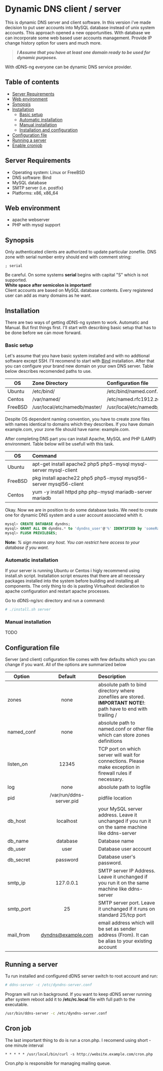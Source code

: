 # Dynamic DNS client / server
This is dynamic DNS server and client software. In this version i've made decision to put user accounts into MySQL database instead of unix system accounts. This approach opened a new opportunities. With database we can incorporate some web based user accounts management. Provide IP change history option for users and much more.

> _**I Assume that you have at least one domain ready to be used for dynamic purposes.**_

With dDNS-ng everyone can be dynamic DNS service provider.
## Table of contents
* [Server Requirements](#server-requirements)
* [Web environment](#web-environment)
* [Synopsis](#synopsis)
* [Installation](#installation)
  * [Basic setup](#basic-setup)
  * [Automatic installation](#automatic-installation)
  * [Manual installation](#manual-installation)
  * [Installation and configuration](#installation-and-configuration)
* [Configuration file](#configuration-file)
* [Running a server](#running-a-server)
* [Enable cronjob](#cron-job)

## Server Requirements
* Operating system: Linux or FreeBSD
* DNS software: Bind
* MySQL database
* SMTP server (i.e. postfix)
* Platforms: x86, x86_64

## Web environment
 * apache webserver
 * PHP with mysql support

## Synopsis
Only authenticated clients are authorized to update particular zonefile. DNS zone with serial number entry should end with comment string:
```
; serial
```
Be careful. On some systems **serial** begins with capital "S" which is not supported.<br>
**White space after semicolon is important!**<br>
Client accounts are based on MySQL database contents. Every registered user can add as many domains as he want.
## Installation
There are two ways of getting dDNS-ng system to work. Automatic and Manual. But first things first. I'll start with describing basic setup that has
to be done before we can move forward.
### Basic setup
Let's assume that you have basic system installed and with no addtional software except SSH. I'll recomend to start with [Bind](https://www.isc.org/downloads/bind/) installation.
After that you can configure your brand new domain on your own DNS server. Table below describes recomended paths to use.

| OS      | Zone Directory                | Configuration file               |
|---------|:------------------------------|:---------------------------------|
| Ubuntu  | /etc/bind/                    | /etc/bind/named.conf.local       |
| Centos  | /var/named/                   | /etc/named.rfc1912.zones         |
| FreeBSD | /usr/local/etc/namedb/master/ | /usr/local/etc/namedb/named.conf |

Despite OS dependent naming convention, you have to create zone files with names identical to domains which they describes. If you have domain example.com, your zone file
should have name: example.com.

After completing DNS part you can install Apache, MySQL and PHP (LAMP) environment. Table below will be usefull with this task.

| OS      | Command                                                            |
|---------|:-------------------------------------------------------------------|
| Ubuntu  | apt-get install apache2 php5 php5-mysql mysql-server mysql-client  |
| FreeBSD | pkg install apache22 php5 php5-mysql mysql56-server mysql56-client |
| Centos  | yum -y install httpd php php-mysql mariadb-server mariadb          |

Okay. Now we are in position to do some database tasks. We need to create one for dynamic DNS system and a user account associated whith it.
```sql
mysql> CREATE DATABASE dyndns;
mysql> GRANT ALL ON dyndns.* to 'dyndns_user'@'%' IDENTIFIED by 'someRandomPassword';
mysql> FLUSH PRIVILEGES;
```
**Note:** _% sign means any host. You can restrict here access to your database if you want._

### Automatic installation
If your server is running Ubuntu or Centos i higly recommend using install.sh script. Installation script ensures that there are all necessary
packages installed into the system before building and installing all components. The only thing to do is pasting Virtualhost declaration to apache
configuration and restart apache processes.

Go to dDNS-ng/src directory and run a command:
```bash
# ./install.sh server
```

### Manual installation
TODO

## Configuration file
Server (and client) cofiguration file comes with few defaults which you can change if you want. All of the options are summarized below<br>

| Option    | Default | Description                                         |
|-----------|:-------:|:----------------------------------------------------|
| zones     | none    | absolute path to bind directory where zonefiles are stored. **IMPORTANT NOTE!**: path have to end with trailing / |
| named_conf | none | absolute path to named.conf or other file which can store zones definitions |
| listen_on | 12345   | TCP port on which server will wait for connections. Please make exception in firewall rules if necessary.
| log       | none    | absolute path to logfile
| pid       | /var/run/ddns-server.pid | pidfile location
| db_host   | localhost | your MySQL server address. Leave it unchanged if you run it on the same machine like ddns-server
| db_name   | database | Database name
| db_user   | user     | Database user account
| db_secret | password | Database user's password.
| smtp_ip   | 127.0.0.1 | SMTP server IP Address. Leave it unchanged if you run it on the same machine like ddns-server
| smtp_port | 25 | SMTP server port. Leave it unchanged if it runs on standard 25/tcp port
| mail_from | dyndns@example.com | email address which will be set as sender address (From). It can be alias to your existing account
## Running a server
Tu run installed and configured dDNS server switch to root account and run:
```bash
# ddns-server -c /etc/dyndns-server.conf
```
Program will run in background. If you want to keep dDNS server running after system reboot add it to **/etc/rc.local** file with full path to the executable.
```bash
/usr/bin/ddns-server -c /etc/dyndns-server.conf
```
## Cron job
The last important thing to do is run a cron.php. I recomend using short - one minute interval
```
* * * * * /usr/local/bin/curl -s http://website.example.com/cron.php
```
Cron.php is responsible for managing mailing queue.
